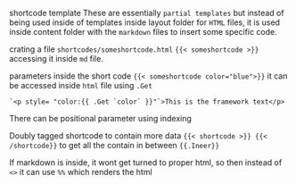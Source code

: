 shortcode template
These are essentially `partial templates` but instead of being used inside of templates inside layout folder for `HTML` files, it is used inside content folder with the `markdown` files to insert some specific code. 

crating a file `shortcodes/someshortcode.html`
`{{< someshortcode >}}`  accessing it inside `md` file.

parameters inside the short code `{{< someshortcode color="blue">}}`
it can be accessed inside `html` file using `.Get`
```
`<p style= "color:{{ .Get `color` }}"`>This is the framework text</p>
```
There can be positional parameter using indexing

Doubly tagged shortcode to contain more data `{{< shortcode >}} {{< /shortcode}}`  to get all the contain in between `{{.Ineer}}`

If markdown is inside, it wont get turned to proper html, so then instead of `<>` it can use `%%` which renders the html